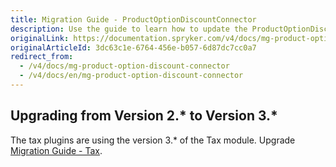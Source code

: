 ```yaml
---
title: Migration Guide - ProductOptionDiscountConnector
description: Use the guide to learn how to update the ProductOptionDiscountConnector module to a newer version.
originalLink: https://documentation.spryker.com/v4/docs/mg-product-option-discount-connector
originalArticleId: 3dc63c1e-6764-456e-b057-6d87dc7cc0a7
redirect_from:
  - /v4/docs/mg-product-option-discount-connector
  - /v4/docs/en/mg-product-option-discount-connector
---
```


## Upgrading from Version 2.* to Version 3.*
The tax plugins are using the version 3.* of the Tax module. Upgrade [Migration Guide - Tax](/docs/scos/dev/module-migration-guides/{{page.version}}/migration-guide-tax.html).

